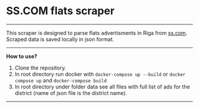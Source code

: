 # SS.COM flats scraper

---

This scraper is designed to parse flats advertisments in Riga from [ss.com](https://www.ss.com/en/real-estate/flats/riga/). Scraped data is saved locally in json format.

---

**How to use?**

1. Clone the repository.
2. In root directory run docker with `docker-compose up --build` or `docker compose up` and `docker-compose build`
3. In root directory under folder data see all files with full list of ads for the district (name of json file is the district name).

---
